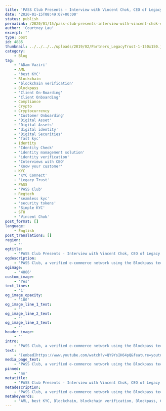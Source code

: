 ```yaml
---
title: 'PASS Club Presents - Interview with Vincent Chok, CEO of Legacy Trust'
date: '2020-01-15T08:49:07+00:00'
status: publish
permalink: /2020/01/15/pass-club-presents-interview-with-vincent-chok-ceo-of-legacy-trust
author: 'Courtney Lau'
excerpt: ''
type: post
id: 4885
thumbnail: ../../../../uploads/2019/02/Partners_LegacyTrust-1-150x150.jpg
category:
    - Blog
tag:
    - 'ADam Vaziri'
    - AML
    - 'best KYC'
    - Blockchain
    - 'blockchain verification'
    - Blockpass
    - 'Client On-Boarding'
    - 'Client Onboarding'
    - Compliance
    - Crypto
    - Cryptocurrency
    - 'Customer Onboarding'
    - 'Digital Asset'
    - 'Digital Assets'
    - 'digital identity'
    - 'Digital Securities'
    - 'fast kyc'
    - Identity
    - 'Identity Check'
    - 'identity management solution'
    - 'identity verification'
    - 'Interviews with CEO'
    - 'Know your customer'
    - KYC
    - 'KYC Connect'
    - 'Legacy Trust'
    - PASS
    - 'PASS Club'
    - Regtech
    - 'seamless kyc'
    - 'security tokens'
    - 'Simple KYC'
    - STO
    - 'Vincent Chok'
post_format: []
language:
    - English
post_translations: []
region:
    - ''
ogtitle:
    - 'PASS Club Presents - Interview with Vincent Chok, CEO of Legacy Trust'
ogdescription:
    - 'PASS Club, a verified e-commerce network using the Blockpass tech, eliminates scammers, trollers and fraudsters and brings the best trustworthy partners in the industry to our members. A series of content will be produced to educate, discuss and share knowledge around latest technology especially about blockchain, cryptocurrency and regtech. This time, Blockpass CEO, Adam Vaziri is interviewing Vincent Chok, CEO of Legacy Trust. Vincent shares the latest updates of Legacy Trust and how he gets into the digital asset world. Enjoy!'
ogimage:
    - '4886'
custom_image:
    - 'Yes'
text_lines:
    - '1'
og_image_opacity:
    - '100'
og_image_line_1_text:
    - ''
og_image_line_2_text:
    - ''
og_image_line_3_text:
    - ''
header_image:
    - ''
intro:
    - 'PASS Club, a verified e-commerce network using the Blockpass tech, eliminates scammers, trollers and fraudsters and brings the best trustworthy partners in the industry to our members. A series of content will be produced to educate, discuss and share knowledge around latest technology especially about blockchain, cryptocurrency and regtech. This time, Blockpass CEO, Adam Vaziri is interviewing Vincent Chok, CEO of Legacy Trust. Vincent shares the latest updates of Legacy Trust and how he gets into the digital asset world. Enjoy!'
text:
    - "[embed]https://www.youtube.com/watch?v=QY9YsIH64pQ&feature=youtu.be[/embed]\r\n\r\nLegacy Trust is a forward-thinking institution with a global mindset that caters to institutions, corporations, and high net-worth individuals. First of the series, CEO of Legacy Trust, Vincent Chok, is interviewed by Blockpass CEO,\_ Adam Vaziri. They talk about some of the new/upcoming products in Legacy Trust, and partnership between Legacy Trust and Blockpass. Find out more!"
media_page_text:
    - 'PASS Club, a verified e-commerce network using the Blockpass tech, eliminates scammers, trollers and fraudsters and brings the best trustworthy partners in the industry to our members. A series of content will be produced to educate, discuss and share knowledge around latest technology especially about blockchain, cryptocurrency and regtech. This time, Blockpass CEO, Adam Vaziri is interviewing Vincent Chok, CEO of Legacy Trust. Vincent shares the latest updates of Legacy Trust and how he gets into the digital asset world. Enjoy!'
pinned:
    - 'no'
metatitle:
    - 'PASS Club Presents - Interview with Vincent Chok, CEO of Legacy Trust'
metadescription:
    - 'PASS Club, a verified e-commerce network using the Blockpass tech, eliminates scammers, trollers and fraudsters and brings the best trustworthy partners in the industry to its members. A series of content will be coming to educate, discuss and share knowledge around latest technology especially blockchain, cryptocurrency and regtech. This time, Blockpass CEO, Adam Vaziri will be interviewing Vincent Chok, CEO of Legacy Trust. Vincent will share latest updates of Legacy Trust and how he gets into the digital asset world. Enjoy!'
metakeywords:
    - 'AML, best KYC, Blockchain, blockchain verification, Blockpass, Client On-Boarding, Client Onboarding, Compliance, Crypto, Cryptocurrency, Customer Onboarding, digital identity, fast kyc, Identity, Identity Check, identity management solution, identity verification, Know your customer, KYC, KYC Connect, PASS, Regtech, seamless kyc, security tokens, Simple KYC, STO, PASS Club, Interviews with CEO, Legacy Trust, Vincent Chok, ADam Vaziri, Digital Assets, Digital Asset, Digital Securities'
---
```

<!DOCTYPE html PUBLIC "-//W3C//DTD HTML 4.0 Transitional//EN" "http://www.w3.org/TR/REC-html40/loose.dtd">
<?xml encoding="UTF-8">
